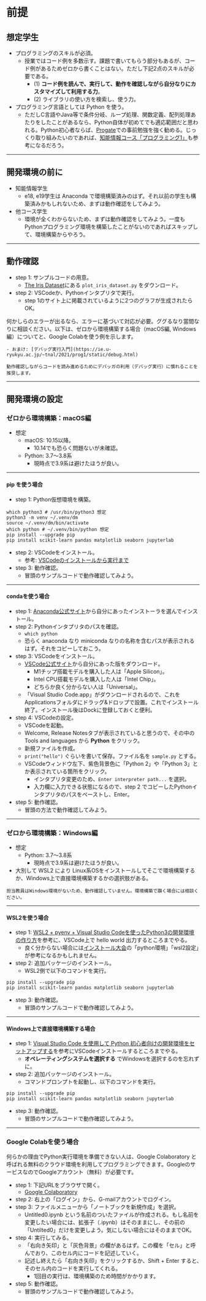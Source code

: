 # 前提

## 想定学生
- プログラミングのスキルが必須。
  - 授業ではコード例を多数示す。課題で書いてもらう部分もあるが、コード例があるためゼロから書くことはない。ただし下記2点のスキルが必要である。
    - (1) **コード例を読んで、実行して、動作を確認しながら自分なりにカスタマイズして利用する力**。
    - (2) ライブラリの使い方を検索し、使う力。
- プログラミング言語としては Python を使う。
  - ただしC言語やJava等で条件分岐、ループ処理、関数定義、配列処理あたりをしたことがあるなら、Python自体が初めてでも適応範囲だと思われる。Python初心者ならば、[Progate](https://prog-8.com/)での事前勉強を強く勧める。じっくり取り組みたいのであれば、[知能情報コース「プログラミング1」](https://ie.u-ryukyu.ac.jp/~tnal/2021/prog1/static/Readme.html)も参考になるだろう。

---
## 開発環境の前に
- 知能情報学生
  - e18, e19学生は Anaconda で環境構築済みのはず。それ以前の学生も構築済みかもしれないため、まずは動作確認をしてみよう。
- 他コース学生
  - 環境が全くわからないため、まずは動作確認をしてみよう。一度もPythonプログラミング環境を構築したことがないのであればスキップして、環境構築からやろう。

---
## 動作確認
- step 1: サンプルコードの用意。
  - [The Iris Dataset](http://scikit-learn.org/stable/auto_examples/datasets/plot_iris_dataset.html)にある ``plot_iris_dataset.py`` をダウンロード。
- step 2: VSCodeか、Pythonインタプリタで実行。
  - step 1のサイト上に掲載されているように2つのグラフが生成されたらOK。

何かしらのエラーが出るなら、エラーに基づいて対応が必要。ググるなり當間なりに相談ください。以下は、ゼロから環境構築する場合（macOS編, Windows編）についてと、Google Colabを使う例を示します。

```{note}
- おまけ: [デバッグ実行入門](https://ie.u-ryukyu.ac.jp/~tnal/2021/prog1/static/debug.html)

動作確認しながらコードを読み進めるためにデバッガの利用（デバッグ実行）に慣れることを推奨します。
```

---
## 開発環境の設定
### ゼロから環境構築：macOS編
- 想定
  - macOS: 10.15以降。
    - 10.14でも恐らく問題ないが未確認。
  - Python: 3.7〜3.8系
    - 現時点で3.9系は避けたほうが良い。

---
#### pip を使う場合
- step 1: Python仮想環境を構築。
```shell
which python3 # /usr/bin/python3 想定
python3 -m venv ~/.venv/dm
source ~/.venv/dm/bin/activate
which python # ~/.venv/bin/python 想定
pip install --upgrade pip
pip install scikit-learn pandas matplotlib seaborn jupyterlab
```

- step 2: VSCodeをインストール。
  - 参考: [VSCodeのインストールから実行まで](http://ie.u-ryukyu.ac.jp/~tnal/2021/prog1/vscode.pdf)
- step 3: 動作確認。
  - 冒頭のサンプルコードで動作確認してみよう。

---
#### condaを使う場合
- step 1: [Anaconda公式サイト](https://www.anaconda.com)から自分にあったインストーラを選んでインストール。
- step 2: Pythonインタプリタのパスを確認。
  - ``which python``
  - 恐らく anaconda なり miniconda なりの名称を含むパスが表示されるはず。それをコピーしておこう。
- step 3: VSCodeをインストール。
  - [VSCode公式サイト](https://azure.microsoft.com/ja-jp/products/visual-studio-code/)から自分にあった版をダウンロード。
    - M1チップ搭載モデルを購入した人は「Apple Silicon」。
    - Intel CPU搭載モデルを購入した人は「Intel Chip」。
    - どちらか良く分からない人は「Universal」。
  - 「Visual Studio Code.app」がダウンロードされるので、これを Applicationsフォルダにドラッグ&ドロップで設置。これでインストール終了。インストール後はDockに登録しておくと便利。
- step 4: VSCodeの設定。
  - VSCodeを起動。
  - Welcome, Release Notesタブが表示されていると思うので、その中の Tools and languages から **Python** をクリック。
  - 新規ファイルを作成。
  - ``print("hello")`` ぐらいを書いて保存。ファイル名を ``sample.py`` とする。
  - VSCodeウィンドウ左下、紫色背景色に「Python 2」や「Python 3」とか表示されている箇所をクリック。
    - インタプリタ変更のため、``Enter interpreter path...`` を選択。
    - 入力欄に入力できる状態になるので、step 2 でコピーしたPythonインタプリタのパスをペーストし、Enter。
- step 5: 動作確認。
  - 冒頭の方法で動作確認してみよう。

---
### ゼロから環境構築：Windows編
- 想定
  - Python: 3.7〜3.8系
    - 現時点で3.9系は避けたほうが良い。
- 大別して WSL2 により Linux系OSをインストールしてそこで環境構築するか、Windows上で直接環境構築するかの選択肢がある。

```{warning}
担当教員はWindows環境がないため、動作確認していません。環境構築で躓く場合には相談ください。
```

---
#### WSL2を使う場合
- step 1: [WSL2 + pyenv + Visual Studio Codeを使ったPython3の開発環境の作り方](https://aadojo.alterbooth.com/entry/2020/08/19/095654)を参考に、VSCode上で hello world 出力するところまでやる。
  - 良く分からない場合には[インストール大会](https://ie.u-ryukyu.ac.jp/students/install/2021/post/os/windows/windows/)の「python環境」「wsl2設定」が参考になるかもしれません。　
- step 2: 追加パッケージのインストール。
  - WSL2側で以下のコマンドを実行。
```shell
pip install --upgrade pip
pip install scikit-learn pandas matplotlib seaborn jupyterlab
```
- step 3: 動作確認。
  - 冒頭のサンプルコードで動作確認してみよう。

---
#### Windows上で直接環境構築する場合
- step 1: [Visual Studio Code を使用して Python 初心者向けの開発環境をセットアップする](https://docs.microsoft.com/ja-jp/learn/modules/python-install-vscode/)を参考にVSCodeインストールするところまでやる。
  - **オペレーティングシステムを選択する** でWindowsを選択するのを忘れずに。
- step 2: 追加パッケージのインストール。
  - コマンドプロンプトを起動し、以下のコマンドを実行。
```shell
pip install --upgrade pip
pip install scikit-learn pandas matplotlib seaborn jupyterlab
```
- step 3: 動作確認。
  - 冒頭のサンプルコードで動作確認してみよう。

---
### Google Colabを使う場合
何らかの理由でPython実行環境を準備できない人は、Google Colaboratory と呼ばれる無料のクラウド環境を利用してプログラミングできます。GoogleのサービスなのでGoogleアカウント（無料）が必要です。

- step 1: 下記URLをブラウザで開く。
  - [Google Colaboratory](https://colab.research.google.com/notebooks/welcome.ipynb?hl=ja)
- step 2: 右上の「ログイン」から、G-mailアカウントでログイン。
- step 3: ファイルメニューから「ノートブックを新規作成」を選択。
  - Untitled0.ipynb という名前のついたファイルが作成される。もし名前を変更したい場合には、拡張子（.ipynb）はそのままにし、その前の「Untilted0」だけを変更しよう。気にしない場合にはそのままでOK。
- step 4: 実行してみる。
  - 「右向き矢印」と「灰色背景」の欄があるはず。この欄を「セル」と呼んでおり、このセル内にコードを記述していく。
  - 記述し終えたら「右向き矢印」をクリックするか、Shift + Enter すると、　そのセル内のコードを実行してくれる。
    - 1回目の実行は、環境構築のため時間がかかります。
- step 5: 動作確認。
  - 冒頭のサンプルコードで動作確認してみよう。
